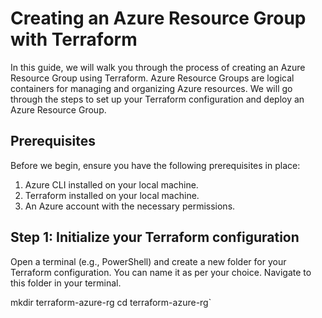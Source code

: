 # Creating an Azure Resource Group with Terraform

In this guide, we will walk you through the process of creating an Azure Resource Group using Terraform. Azure Resource Groups are logical containers for managing and organizing Azure resources. We will go through the steps to set up your Terraform configuration and deploy an Azure Resource Group.

## Prerequisites

Before we begin, ensure you have the following prerequisites in place:

1. Azure CLI installed on your local machine.
2. Terraform installed on your local machine.
3. An Azure account with the necessary permissions.

## Step 1: Initialize your Terraform configuration

Open a terminal (e.g., PowerShell) and create a new folder for your Terraform configuration. You can name it as per your choice. Navigate to this folder in your terminal.

mkdir terraform-azure-rg
cd terraform-azure-rg` 
